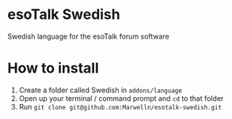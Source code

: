 esoTalk Swedish
===============

Swedish language for the esoTalk forum software


How to install
===============

1. Create a folder called Swedish in `addons/language`
2. Open up your terminal / command prompt and `cd` to that folder
3. Run `git clone git@github.com:Marwelln/esotalk-swedish.git`